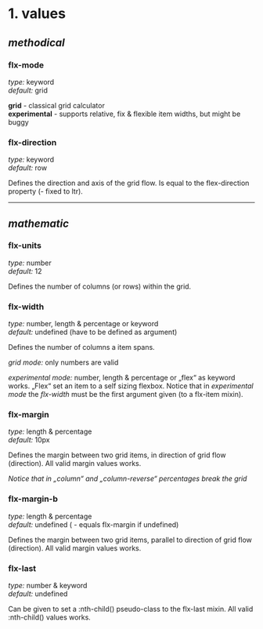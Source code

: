 # 1. values

## *methodical*

### flx-mode
*type:* keyword  
*default:* grid

**grid** - classical grid calculator  
**experimental** - supports relative, fix & flexible item widths, but might be buggy

### flx-direction
*type:* keyword  
*default:* row

Defines the direction and axis of the grid flow.
Is equal to the flex-direction property (- fixed to ltr).

---

## *mathematic*

### flx-units
*type:* number  
*default:* 12

Defines the number of columns (or rows) within the grid.


### flx-width
*type:* number, length & percentage or keyword  
*default:* undefined (have to be defined as argument)

Defines the number of columns a item spans.

*grid mode:* only numbers are valid

*experimental mode:* number, length & percentage or „flex“ as keyword works. „Flex“ set an item to a self sizing flexbox. Notice that in *experimental mode* the *flx-width* must be the first argument given (to a flx-item mixin).


### flx-margin
*type:* length & percentage  
*default:* 10px

Defines the margin between two grid items, in direction of grid flow (direction). All valid margin values works.

*Notice that in „column“ and „column-reverse“ percentages break the grid*


### flx-margin-b
*type:* length & percentage  
*default:* undefined ( - equals flx-margin if undefined)

Defines the margin between two grid items, parallel to direction of grid flow (direction). All valid margin values works.


### flx-last
*type:* number & keyword  
*default:* undefined

Can be given to set a :nth-child() pseudo-class to the flx-last mixin. All valid :nth-child() values works.
